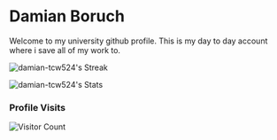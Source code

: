 # Damian Boruch

Welcome to my university github profile. This is my day to day account where i save all of my work to. 

![damian-tcw524's Streak](https://github-readme-streak-stats.herokuapp.com/?user=damian-tcw524&theme=tokyonight&hide_border=false)

![damian-tcw524's Stats](https://github-readme-stats.vercel.app/api?username=damian-tcw524&theme=tokyonight&show_icons=true&hide_border=false&count_private=true)

### Profile Visits
![Visitor Count](https://profile-counter.glitch.me/damian-tcw524/count.svg)
